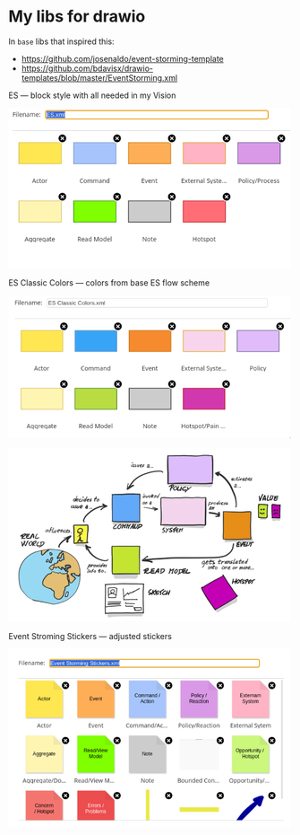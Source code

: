 # My libs for drawio

In `base` libs that inspired this:

- https://github.com/josenaldo/event-storming-template
- https://github.com/bdavisx/drawio-templates/blob/master/EventStorming.xml


ES — block style with all needed in my Vision

![ES Blocks](images/es.png)

ES Classic Colors — colors from base ES flow scheme

![ES Classic Colors](images/es_classic.png)

![Color origin](images/flow.png)

Event Stroming Stickers — adjusted stickers

![Event Stroming Stickers](images/stickers.png)

